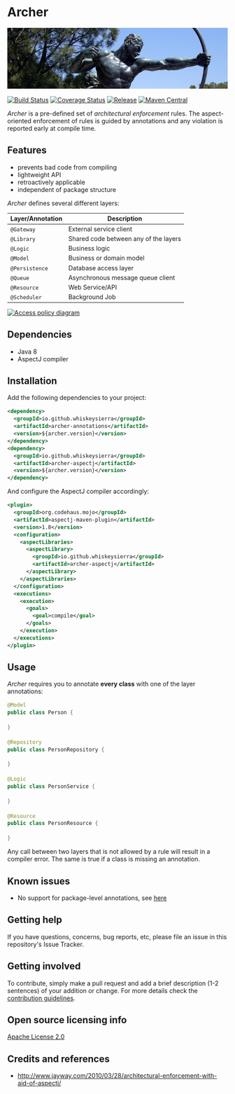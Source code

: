 # Archer

[![Archer](docs/archer.jpg)](https://pixabay.com/en/archer-bronze-sta-statue-arrow-772979/) 

[![Build Status](https://img.shields.io/travis/whiskeysierra/archer.svg)](https://travis-ci.org/whiskeysierra/archer)
[![Coverage Status](https://img.shields.io/coveralls/whiskeysierra/archer.svg)](https://coveralls.io/r/whiskeysierra/archer)
[![Release](https://img.shields.io/github/release/whiskeysierra/archer.svg)](https://github.com/zalando/whiskeysierra/archer)
[![Maven Central](https://img.shields.io/maven-central/v/io.github.whiskeysierra/archer.svg)](https://maven-badges.herokuapp.com/maven-central/io.github.whiskeysierra/archer)

*Archer* is a pre-defined set of *architectural enforcement* rules. The aspect-oriented enforcement of rules is guided
by annotations and any violation is reported early at compile time. 

## Features

- prevents bad code from compiling
- lightweight API
- retroactively applicable
- independent of package structure

*Archer* defines several different layers:

| Layer/Annotation | Description                           |
|------------------|---------------------------------------|
| `@Gateway`       | External service client               |
| `@Library`       | Shared code between any of the layers |
| `@Logic`         | Business logic                        |
| `@Model`         | Business or domain model              |
| `@Persistence`   | Database access layer                 |
| `@Queue`         | Asynchronous message queue client     |
| `@Resource`      | Web Service/API                       |
| `@Scheduler`     | Background Job                        |

[![Access policy diagram](https://docs.google.com/drawings/d/1bGUg6tv4zDea3-akWn33ky5NoAOf4988peUxEZGYKd8/pub?w=600)](https://docs.google.com/drawings/d/1bGUg6tv4zDea3-akWn33ky5NoAOf4988peUxEZGYKd8/pub?w=888&h=772)

## Dependencies

- Java 8
- AspectJ compiler

## Installation

Add the following dependencies to your project:

```xml
<dependency>
  <groupId>io.github.whiskeysierra</groupId>
  <artifactId>archer-annotations</artifactId>
  <version>${archer.version}</version>
</dependency>
<dependency>
  <groupId>io.github.whiskeysierra</groupId>
  <artifactId>archer-aspectj</artifactId>
  <version>${archer.version}</version>
</dependency>
```

And configure the AspectJ compiler accordingly:

```xml
<plugin>
  <groupId>org.codehaus.mojo</groupId>
  <artifactId>aspectj-maven-plugin</artifactId>
  <version>1.8</version>
  <configuration>
    <aspectLibraries>
      <aspectLibrary>
        <groupId>io.github.whiskeysierra</groupId>
        <artifactId>archer-aspectj</artifactId>
      </aspectLibrary>
    </aspectLibraries>
  </configuration>
  <executions>
    <execution>
      <goals>
        <goal>compile</goal>
      </goals>
    </execution>
  </executions>
</plugin>
```

## Usage

*Archer* requires you to annotate **every class** with one of the layer annotations:

```java
@Model
public class Person {

}

@Repository
public class PersonRepository {

}

@Logic
public class PersonService {

}

@Resource
public class PersonResource {

}
```

Any call between two layers that is not allowed by a rule will result in a compiler error. The same is true if a class
is missing an annotation. 

## Known issues

- No support for package-level annotations, see [here](https://eclipse.org/aspectj/doc/next/adk15notebook/annotations-pointcuts-and-advice.html#package-and-parameter-annotations)

## Getting help

If you have questions, concerns, bug reports, etc, please file an issue in this repository's Issue Tracker.

## Getting involved

To contribute, simply make a pull request and add a brief description (1-2 sentences) of your addition or change. For
more details check the [contribution guidelines](CONTRIBUTING.md).

## Open source licensing info

[Apache License 2.0](LICENSE)

## Credits and references

- http://www.jayway.com/2010/03/28/architectural-enforcement-with-aid-of-aspectj/
